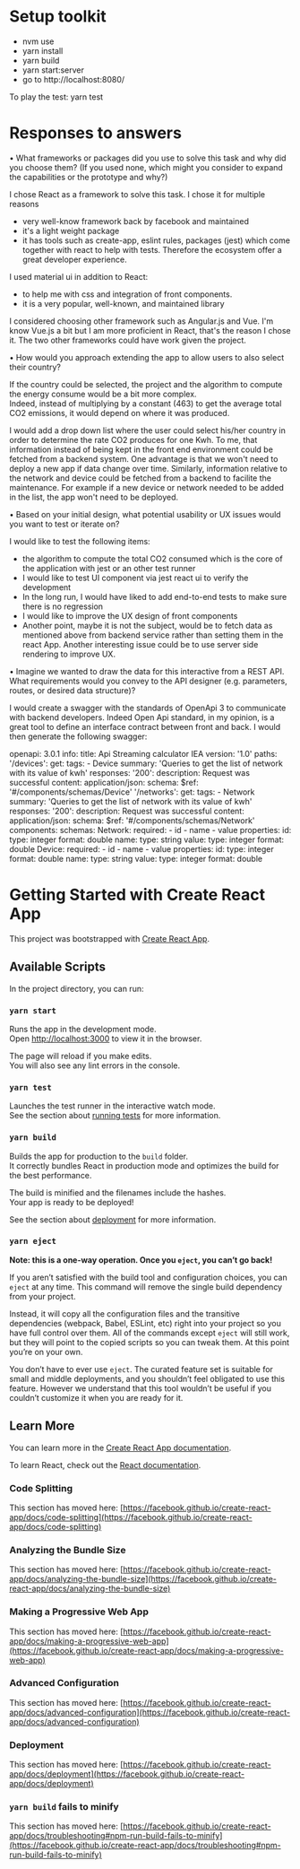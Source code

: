 # Setup toolkit

- nvm use
- yarn install
- yarn build
- yarn start:server 
- go to http://localhost:8080/

To play the test: yarn test

# Responses to answers

•	What frameworks or packages did you use to solve this task and why did you choose them? (If you used none, which might you consider to expand the capabilities or the prototype and why?)

I chose React as a framework to solve this task. I chose it for multiple reasons
- very well-know framework back by facebook and maintained
- it's a light weight package
- it has tools such as create-app, eslint rules, packages (jest) which come together with react to help with tests. Therefore the ecosystem offer a great developer experience.

I used material ui in addition to React:
 - to help me with css and integration of front components.
 - it is a very popular, well-known, and maintained library
 
I considered choosing other framework such as Angular.js and Vue. I'm know Vue.js a bit but I am more proficient in React, that's the reason I chose it.
The two other frameworks could have work given the project.   

•	How would you approach extending the app to allow users to also select their country?

If the country could be selected, the project and the algorithm to compute the energy consume would be a bit more complex.   
Indeed, instead of multiplying by a constant (463) to get the average total CO2 emissions, it would depend on where it was produced. 

I would add a drop down list where the user could select his/her country in order to determine the rate CO2 produces for one Kwh.
To me, that information instead of being kept in the front end environment could be fetched from a backend system. One advantage is that we won't need to deploy a new app if data change over time.
Similarly, information relative to the network and device could be fetched from a backend to facilite the maintenance.  For example if a new device or network needed to be added in the list, the app won't need to be deployed. 

•	Based on your initial design, what potential usability or UX issues would you want to test or iterate on?

I would like to test the following items:
- the algorithm to compute the total CO2 consumed which is the core of the application with jest or an other test runner
- I would like to test UI component via jest react ui to verify the development
- In the long run, I would have liked to add end-to-end tests to make sure there is no regression
- I would like to improve the UX design of front components
- Another point, maybe it is not the subject, would be to fetch data as mentioned above from backend service rather than setting them in the react App. Another interesting issue could be to use server side rendering to improve UX.

•	Imagine we wanted to draw the data for this interactive from a REST API. What requirements would you convey to the API designer (e.g. parameters, routes, or desired data structure)?

I would create a swagger with the standards of OpenApi 3 to communicate with backend developers. Indeed Open Api standard, in my opinion, is a great tool to define an interface contract between front and back.
I would then generate the following swagger: 

openapi: 3.0.1
info:
  title: Api Streaming calculator IEA
  version: '1.0'
paths:
  '/devices':
    get:
      tags:
        - Device
      summary: 'Queries to get the list of network with its value of kwh'
      responses:
        '200':
          description: Request was successful
          content:
            application/json:
              schema:
                $ref: '#/components/schemas/Device'
  '/networks':
    get:
      tags:
        - Network
      summary: 'Queries to get the list of network with its value of kwh'
      responses:
        '200':
          description: Request was successful
          content:
            application/json:
              schema:
                $ref: '#/components/schemas/Network'
components:
  schemas:
    Network:
      required:
        - id
        - name
        - value
      properties:
        id:
          type: integer
          format: double
        name:
          type: string
        value:
          type: integer
          format: double
    Device:
      required:
        - id
        - name
        - value
      properties:
        id:
          type: integer
          format: double
        name:
          type: string
        value:
          type: integer
          format: double 


# Getting Started with Create React App

This project was bootstrapped with [Create React App](https://github.com/facebook/create-react-app).

## Available Scripts

In the project directory, you can run:

### `yarn start`

Runs the app in the development mode.\
Open [http://localhost:3000](http://localhost:3000) to view it in the browser.

The page will reload if you make edits.\
You will also see any lint errors in the console.

### `yarn test`

Launches the test runner in the interactive watch mode.\
See the section about [running tests](https://facebook.github.io/create-react-app/docs/running-tests) for more information.

### `yarn build`

Builds the app for production to the `build` folder.\
It correctly bundles React in production mode and optimizes the build for the best performance.

The build is minified and the filenames include the hashes.\
Your app is ready to be deployed!

See the section about [deployment](https://facebook.github.io/create-react-app/docs/deployment) for more information.

### `yarn eject`

**Note: this is a one-way operation. Once you `eject`, you can’t go back!**

If you aren’t satisfied with the build tool and configuration choices, you can `eject` at any time. This command will remove the single build dependency from your project.

Instead, it will copy all the configuration files and the transitive dependencies (webpack, Babel, ESLint, etc) right into your project so you have full control over them. All of the commands except `eject` will still work, but they will point to the copied scripts so you can tweak them. At this point you’re on your own.

You don’t have to ever use `eject`. The curated feature set is suitable for small and middle deployments, and you shouldn’t feel obligated to use this feature. However we understand that this tool wouldn’t be useful if you couldn’t customize it when you are ready for it.

## Learn More

You can learn more in the [Create React App documentation](https://facebook.github.io/create-react-app/docs/getting-started).

To learn React, check out the [React documentation](https://reactjs.org/).

### Code Splitting

This section has moved here: [https://facebook.github.io/create-react-app/docs/code-splitting](https://facebook.github.io/create-react-app/docs/code-splitting)

### Analyzing the Bundle Size

This section has moved here: [https://facebook.github.io/create-react-app/docs/analyzing-the-bundle-size](https://facebook.github.io/create-react-app/docs/analyzing-the-bundle-size)

### Making a Progressive Web App

This section has moved here: [https://facebook.github.io/create-react-app/docs/making-a-progressive-web-app](https://facebook.github.io/create-react-app/docs/making-a-progressive-web-app)

### Advanced Configuration

This section has moved here: [https://facebook.github.io/create-react-app/docs/advanced-configuration](https://facebook.github.io/create-react-app/docs/advanced-configuration)

### Deployment

This section has moved here: [https://facebook.github.io/create-react-app/docs/deployment](https://facebook.github.io/create-react-app/docs/deployment)

### `yarn build` fails to minify

This section has moved here: [https://facebook.github.io/create-react-app/docs/troubleshooting#npm-run-build-fails-to-minify](https://facebook.github.io/create-react-app/docs/troubleshooting#npm-run-build-fails-to-minify)

